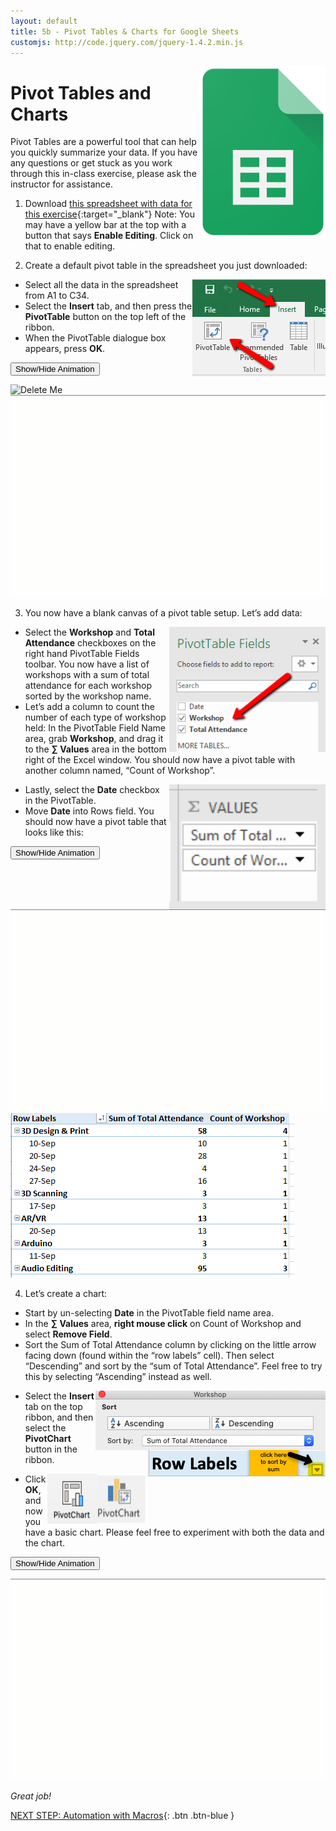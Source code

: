 ```yaml
---
layout: default
title: 5b - Pivot Tables & Charts for Google Sheets
customjs: http://code.jquery.com/jquery-1.4.2.min.js
---
```

<img src="images/google-sheets-icon.png" style="float:right;width:200px;"> 

# Pivot Tables and Charts

Pivot Tables are a powerful tool that can help you quickly summarize your data. If you have any questions or get stuck as you work through this in-class exercise, please ask the instructor for assistance. 

1. Download [this spreadsheet with data for this exercise](docs/dsc-pivot-table.xlsx){:target="_blank"} Note: You may have a yellow bar at the top with a button that says **Enable Editing**. Click on that to enable editing.

2. Create a default pivot table in the spreadsheet you just downloaded:

   <img src="images/excel-pivot-02.png" style="float:right;" alt="Insert pivot table icon.">

  - Select all the data in the spreadsheet from A1 to C34.
  - Select the **Insert** tab, and then press the **PivotTable** button on the top left of the ribbon.
  - When the PivotTable dialogue box appears, press **OK**.

   <button onclick="toggle('gif1')">Show/Hide Animation</button>
   <div id="gif1">
   <img src="images/gif-test.gif" alt="Delete Me"> 
   </div>
   <div id="gif1">
   <img src="images/excel-pivot-03.gif" alt="Demonstration of Step 2."> 
   </div>

3. You now have a blank canvas of a pivot table setup. Let’s add data:

<img src="images/excel-pivot-04.png" style="float:right;width:250px;height:200px;" alt="Selecting workshops and total attendance checkboxes."> 

  - Select the **Workshop** and **Total Attendance** checkboxes on the right hand PivotTable Fields toolbar. You now have a list of workshops with a sum of total attendance for each workshop sorted by the workshop name.
  - Let’s add a column to count the number of each type of workshop held: In the PivotTable Field Name area, grab **Workshop**, and drag it to the **∑ Values** area in the bottom right of the Excel window. You should now have a pivot table with another column named, “Count of Workshop”.

  <img src="images/excel-pivot-05.png" style="float:right;width:250px;height:200px;" alt="Sigma Values."> 

  - Lastly, select the **Date** checkbox in the PivotTable. 
  - Move **Date** into Rows field. You should now have a pivot table that looks like this:

   <button onclick="toggle('gif2')">Show/Hide Animation</button>
   <div id="gif2">
   <img src="images/excel-pivot-06.gif" alt="Moving date into the rows field.">
   </div>


<img src="images/excel-pivot-07.png" alt="Visual of the table with data.">

4. Let’s create a chart:

  - Start by un-selecting **Date** in the PivotTable field name area.
  - In the **∑ Values** area, **right mouse click** on Count of Workshop and select **Remove Field**.
  - Sort the Sum of Total Attendance column by clicking on the little arrow facing down (found within the “row labels” cell). Then select “Descending” and sort by the “sum of Total Attendance”. Feel free to try this by selecting “Ascending” instead as well.
  
  <img src="images/excel-pivot-08.png" style="float:right;" alt="Sorting using descending andascending."> 

  <img src="images/excel-pivot-09.png" style="float:right;" alt="Arrow to click to sort.">

  - Select the **Insert** tab on the top ribbon, and then select the **PivotChart** button in the ribbon. 

  <img src="images/excel-pivot-10.png" style="float:right;width:80px;height:80px;"><img src="images/excel-pivot-11.png" style="float:right;width:80px;height:80px;" alt="Pivot chart icons."> 

  - Click **OK**, and now you have a basic chart. Please feel free to experiment with both the data and the chart.<br>

   <button onclick="toggle('gif3')">Show/Hide Animation</button>
   <div id="gif3">
   <img src="images/excel-pivot-12.gif" alt="Demonstration of Step 4.">
   </div>



_Great job!_

<script>  

    function toggle(input) {
        var x = document.getElementById(input);
        if (x.style.display === "none") {
            x.style.display = "block";
        } else {
            x.style.display = "none";
        }
    }
</script>

[NEXT STEP: Automation with Macros](automation-macros.html){: .btn .btn-blue }

